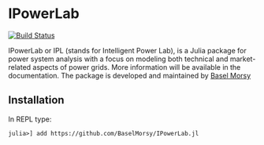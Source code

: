 # IPowerLab

[![Build Status](https://github.com/BaselMorsy/IPowerLab.jl/actions/workflows/CI.yml/badge.svg?branch=master)](https://github.com/BaselMorsy/IPowerLab.jl/actions/workflows/CI.yml?query=branch%3Amaster)

IPowerLab or IPL (stands for Intelligent Power Lab), is a Julia package for power system analysis with a focus on modeling both technical and market-related aspects of power grids. More information will be available in the documentation. The package is developed and maintained by [Basel Morsy]([https://github.com/your-username](https://github.com/BaselMorsy))

## Installation

In REPL type:

`julia>] add https://github.com/BaselMorsy/IPowerLab.jl`

